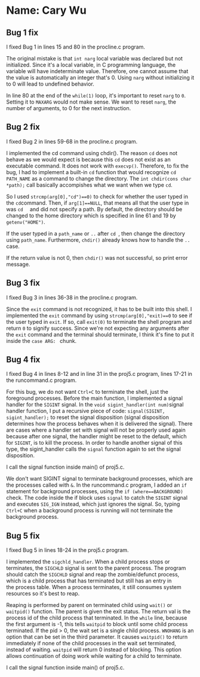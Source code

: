 

# Name:  Cary Wu

## Bug 1 fix

I fixed Bug 1 in lines 15 and 80 in the procline.c program. 

The original mistake is that ` int narg ` local variable was declared but not initialized. Since it's a local variable, in C programming language, the variable will have indeterminate value. Therefore, one cannot assume that the value is automatically an integer that's 0. Using `narg` without initializing it to 0 will lead to undefined behavior. 

In line 80 at the end of the `while(1)` loop, it's important to reset `narg` to `0`. Setting it to `MAXARG` would not make sense. We want to reset `narg`, the number of arguments, to 0 for the next instruction.


## Bug 2 fix

I fixed Bug 2 in lines 59-68 in the procline.c program.

I implemented the cd command using chdir(). The reason `cd` does not behave as we would expect is because this `cd` does not exist as an executable command. It does not work with `execvp()`. Therefore, to fix the bug, I had to implement a built-in `cd` function that would recognize `cd PATH_NAME` as a command to change the directory. The `int chdir(cons char *path);` call basically accompishes what we want when we type `cd`. 

So I used `strcmp(arg[0],"cd")==0)` to check for whether the user typed in the `cd`command. Then, if `arg[1]==NULL`, that means all that the user type in was `cd  ` and did not specify a path. By default, the directory should be changed to the home directory which is specified in line 61 and 19 by `getenv("HOME")`. 

If the user typed in a `path_name` or `..` after `cd `, then change the directory using `path_name`. Furthermore, `chdir()` already knows how to handle the `..` case.  

If the return value is not 0, then `chdir()` was not successful, so print error message.

## Bug 3 fix

I fixed Bug 3 in lines 36-38 in the procline.c program. 

Since the `exit` command is not recognized, it has to be built into this shell. I implemented the `exit` command by using `strcmp(arg[0],"exit)==0` to see if the user typed in `exit`. If so, call `exit(0)` to terminate the shell program and return `0` to signify success. Since we're not expecting any arguments after the `exit` command and the terminal should terminate, I think it's fine to put it inside the `case ARG: ` chunk. 

## Bug 4 fix

I fixed Bug 4 in lines 8-12 and in line 31 in the proj5.c program, lines 17-21 in the runcommand.c program. 

For this bug, we do not want `Ctrl+C` to terminate the shell, just the foreground processes. 
Before the main function, I implemented a signal handler for the `SIGINT` signal. In the `void sigint_handler(int num)`signal handler function, I put a recursive piece of code: `signal(SIGINT, sigint_handler);` to reset the signal disposition (signal disposition determines how the process behaves when it is delivered the signal). There are cases where a handler set with signal will not be properly used again because after one signal, the handler might be reset to the default, which for `SIGINT`, is to kill the process. In order to handle another signal of this type, the sigint_handler calls the `signal` function again to set the signal disposition. 

I call the signal function inside main() of proj5.c.

We don't want SIGINT signal to terminate background processes, which are the processes called with `&`. In the runcommand.c program, I added an `if` statement for background processes, using the `if (where==BACKGROUND) ` check. The code inside the  if block uses `signal` to catch the `SIGINT` signal and executes `SIG_IGN` instead, which just ignores the signal. So, typing `Ctrl+C` when a background process is running will not terminate the background process. 

## Bug 5 fix

I fixed Bug 5 in lines 18-24 in the proj5.c program.

I implemented the `sigchld_handler`. When a child process stops or terminates, the `SIGCHLD` signal is sent to the parent process. The program should catch the `SIGCHLD` signal and reap the zombie/defunct process, which is a child process that has terminated but still has an entry in the process table. When a process terminates, it still consumes system resources so it's best to reap. 

Reaping is performed by parent on terminated child using `wait()` or `waitpid()` function. The parent is given the exit status. The return val is the process id of the child process that terminated. In the `while` line, because the first argument is -1, this tells `waitpid` to block until some child process terminated. If the pid > 0, the wait set is a single child process. 
`WNOHANG` is an option that can be set in the third parameter. It causes `waitpid()` to return immediately if none of the child processes in the wait set terminated, instead of waiting. `waitpid` will return 0 instead of blocking. This option allows continuation of doing work while waiting for a child to terminate.


I call the signal function inside main() of proj5.c.


